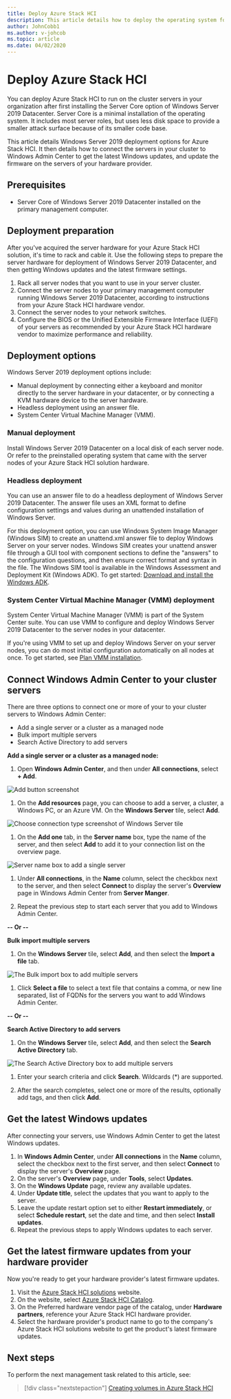 ```yaml
---
title: Deploy Azure Stack HCI
description: This article details how to deploy the operating system for Azure Stack HCI, connect cluster servers to Windows Admin Center to get Windows updates, and how to get firmware updates from hardware providers.
author: JohnCobb1
ms.author: v-johcob 
ms.topic: article
ms.date: 04/02/2020
---
```


# Deploy Azure Stack HCI
You can deploy Azure Stack HCI to run on the cluster servers in your organization after first installing the Server Core option of Windows Server 2019 Datacenter. Server Core is a minimal installation of the operating system. It includes most server roles, but uses less disk space to provide a smaller attack surface because of its smaller code base.

This article details Windows Server 2019 deployment options for Azure Stack HCI. It then details how to connect the servers in your cluster to Windows Admin Center to get the latest Windows updates, and update the firmware on the servers of your hardware provider.

## Prerequisites
- Server Core of Windows Server 2019 Datacenter installed on the primary management computer.

## Deployment preparation
After you've acquired the server hardware for your Azure Stack HCI solution, it's time to rack and cable it. Use the following steps to prepare the server hardware for deployment of Windows Server 2019 Datacenter, and then getting Windows updates and the latest firmware settings.

1. Rack all server nodes that you want to use in your server cluster.
1. Connect the server nodes to your primary management computer running Windows Server 2019 Datacenter, according to instructions from your Azure Stack HCI hardware vendor.
1. Connect the server nodes to your network switches.
1. Configure the BIOS or the Unified Extensible Firmware Interface (UEFI) of your servers as recommended by your Azure Stack HCI hardware vendor to maximize performance and reliability.

## Deployment options
Windows Server 2019 deployment options include:
- Manual deployment by connecting either a keyboard and monitor directly to the server hardware in your datacenter, or by connecting a KVM hardware device to the server hardware.
- Headless deployment using an answer file.
- System Center Virtual Machine Manager (VMM).

### Manual deployment
Install Windows Server 2019 Datacenter on a local disk of each server node. Or refer to the preinstalled operating system that came with the server nodes of your Azure Stack HCI solution hardware.

### Headless deployment
You can use an answer file to do a headless deployment of Windows Server 2019 Datacenter. The answer file uses an XML format to define configuration settings and values during an unattended installation of Windows Server.

For this deployment option, you can use Windows System Image Manager (Windows SIM) to create an unattend.xml answer file to deploy Windows Server on your server nodes. Windows SIM creates your unattend answer file through a GUI tool with component sections to define the "answers" to the configuration questions, and then ensure correct format and syntax in the file.
The Windows SIM tool is available in the Windows Assessment and Deployment Kit (Windows ADK). To get started: [Download and install the Windows ADK](/windows-hardware/get-started/adk-install).

### System Center Virtual Machine Manager (VMM) deployment
System Center Virtual Machine Manager (VMM) is part of the System Center suite. You can use VMM to configure and deploy Windows Server 2019 Datacenter to the server nodes in your datacenter.

If you're using VMM to set up and deploy Windows Server on your server nodes, you can do most initial configuration automatically on all nodes at once. To get started, see [Plan VMM installation](/system-center/vmm/plan-install?view=sc-vmm-2019).

## Connect Windows Admin Center to your cluster servers
There are three options to connect one or more of your to your cluster servers to Windows Admin Center:
- Add a single server or a cluster as a managed node
- Bulk import multiple servers
- Search Active Directory to add servers

**Add a single server or a cluster as a managed node:**
1. Open **Windows Admin Center**, and then under **All connections**, select **+ Add**.

  ![Add button screenshot](./media/operating-system/add-server.png)

1. On the **Add resources** page, you can choose to add a server, a cluster, a Windows PC, or an Azure VM. On the **Windows Server** tile, select **Add**.

  ![Choose connection type screenshot of Windows Server tile](./media/operating-system/choose-connection-type.png)
  
1. On the **Add one** tab, in the **Server name** box, type the name of the server, and then select **Add** to add it to your connection list on the overview page.

  ![Server name box to add a single server](./media/operating-system/add-single-server.png)

1. Under **All connections**, in the **Name** column, select the checkbox next to the server, and then select **Connect** to display the server's **Overview** page in Windows Admin Center from **Server Manger**.

1. Repeat the previous step to start each server that you add to Windows Admin Center.

**-- Or --**

**Bulk import multiple servers**
1. On the **Windows Server** tile, select **Add**, and then select the **Import a file** tab.

  ![The Bulk import box to add multiple servers](./media/operating-system/bulk-import-a-list.png)
  
1. Click **Select a file** to select a text file that contains a comma, or new line separated, list of FQDNs for the servers you want to add Windows Admin Center.

**-- Or --**

**Search Active Directory to add servers**
1. On the **Windows Server** tile, select **Add**, and then select the **Search Active Directory** tab.

 ![The Search Active Directory box to add multiple servers](./media/operating-system/search-ad.png)
 
1. Enter your search criteria and click **Search**. Wildcards (*) are supported.

1. After the search completes, select one or more of the results, optionally add tags, and then click **Add**.

## Get the latest Windows updates
After connecting your servers, use Windows Admin Center to get the latest Windows updates.
1. In **Windows Admin Center**, under **All connections** in the **Name** column, select the checkbox next to the first server, and then select **Connect** to display the server's **Overview** page.
1. On the server's **Overview** page, under **Tools**, select **Updates**.
1. On the **Windows Update** page, review any available updates.
1. Under **Update title**, select the updates that you want to apply to the server.
1. Leave the update restart option set to either **Restart immediately**, or select **Schedule restart**, set the date and time, and then select **Install updates**.
1. Repeat the previous steps to apply Windows updates to each server.

## Get the latest firmware updates from your hardware provider
Now you're ready to get your hardware provider's latest firmware updates.
1. Visit the [Azure Stack HCI solutions](https://azure.microsoft.com/products/azure-stack/hci/) website.
1. On the website, select [Azure Stack HCI Catalog](https://www.microsoft.com/cloud-platform/azure-stack-hci-catalog).
1. On the Preferred hardware vendor page of the catalog, under **Hardware partners**, reference your Azure Stack HCI hardware provider.
1. Select the hardware provider's product name to go to the company's Azure Stack HCI solutions website to get the product's latest firmware updates.

## Next steps
To perform the next management task related to this article, see:
> [!div class="nextstepaction"]
> [Creating volumes in Azure Stack HCI](../manage/create-volumes.md)